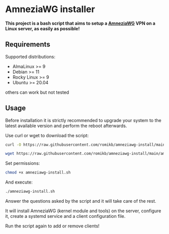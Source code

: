 # AmneziaWG installer

**This project is a bash script that aims to setup a [AmneziaWG](https://docs.amnezia.org/ru/documentation/amnezia-wg/) VPN on a Linux server, as easily as possible!**

## Requirements

Supported distributions:

- AlmaLinux >= 9
- Debian >= 11
- Rocky Linux >= 9
- Ubuntu >= 20.04

others can work but not tested

## Usage

Before installation it is strictly recommended to upgrade your system to the latest available version and perform the reboot afterwards.

Use curl or wget to download the script:
```bash
curl -O https://raw.githubusercontent.com/romikb/amneziawg-install/main/amneziawg-install.sh
```
```bash
wget https://raw.githubusercontent.com/romikb/amneziawg-install/main/amneziawg-install.sh
```

Set permissions:
```bash
chmod +x amneziawg-install.sh
```

And execute:
```bash
./amneziawg-install.sh
```

Answer the questions asked by the script and it will take care of the rest.

It will install AmneziaWG (kernel module and tools) on the server, configure it, create a systemd service and a client configuration file.

Run the script again to add or remove clients!

